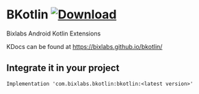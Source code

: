 # BKotlin [ ![Download](https://api.bintray.com/packages/mradzinski/bixlabs/BKotlin/images/download.svg) ](https://bintray.com/mradzinski/bixlabs/BKotlin/_latestVersion)

Bixlabs Android Kotlin Extensions

KDocs can be found at https://bixlabs.github.io/bkotlin/

## Integrate it in your project
```
Implementation 'com.bixlabs.bkotlin:bkotlin:<latest version>'
```
